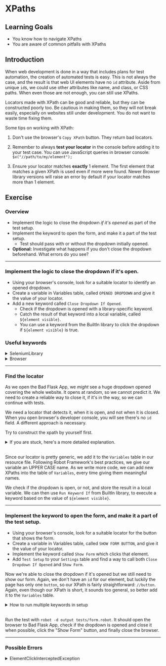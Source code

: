 # XPaths

## Learning Goals

- You know how to navigate XPaths
- You are aware of common pitfalls with XPaths

## Introduction

When web development is done in a way that includes plans for test automation,
the creation of automated tests is easy. This is not always the case, and the
result is that web UI elements have no `id` attribute. Aside from unique `id`s,
we could use other attributes like name, and class, or CSS paths. When even
those are not enough, you can still use XPaths.

Locators made with XPath can be good and reliable, but they can be constructed
poorly too. Be cautious in making them, so they will not break easily, especially
on websites still under development. You do not want to waste time fixing them.

Some tips on working with XPath:

1. Don't use the browser's `Copy XPath` button. They return bad locators.

2. Remember to always **test your locator** in the console before adding it to
your test case. You can use JavaScript queries in browser console:
`$x("//path/to/my/element");`

3. Ensure your locator matches **exactly** 1 element. The first element that
matches a given XPath is used even if more were found. Newer Browser library versions
will raise an error by default if your locator matches more than 1 element.

## Exercise

### Overview

- Implement the logic to close the dropdown _if it's opened_ as part of the test setup.
- Implement the keyword to open the form, and make it a part of the test setup.
  - Test should pass with or without the dropdown initially opened.
- **Optional:** Investigate what happens if you don't close the dropdown beforehand.
What errors do you see?


---
### Implement the logic to close the dropdown if it's open.

- Using your browser's console, look for a suitable locator to identify an opened dropdown.
- Create a variable in Variables table, called `OPENED DROPDOWN` and give it the value of your locator.
- Add a new keyword called `Close Dropdown If Opened`.
   - Check if the dropdown is opened with a library-specific keyword.
   - Catch the result of that keyword into a local variable, called `${element visible}`.
   - You can use a keyword from the BuiltIn library to click the dropdown if `${element visible}` is true.

### Useful keywords
<details>
  <summary>SeleniumLibrary</summary>

- Use BuiltIn library's `Run Keyword And Return Status` and SeleniumLibrary's `Page Should Contain Element` to check if the dropdown is opened.

</details> <!-- SeleniumLibrary -->

<details>
  <summary>Browser</summary>

- Use `Get Element State` with `visible` as the state and store it in a variable.

</details> <!-- Browser -->

---
### Find the locator


As we open the Bad Flask App, we _might_ see a huge dropdown opened
covering the whole website. It opens at random, so we cannot predict it. We need to
create a reliable way to close it, if it's in the way, so we can continue with tests.

We need a locator that detects it, when it is open, and not when it is closed. When you
open browser's developer console, you will see there's no `id` field. A different approach
is necessary.

Try to construct the xpath by yourself first.
<details>
  <summary>If you are stuck, here's a more detailed explanation.</summary>

The dropdown button is an
`a` element, which has classes we could use, for example `dropdown-toggle`. However, there's a similar, but hidden `a`
element before in the HTML, so we can't use that `a` alone. Instead, we can use its parent
`div` element to handle the click, as it is the size of the button. Also, it has a class called `open` when the dropdown is opened which disappears when it's closed. So, in other words _if_ the `div` element has a class called `open`, we can click it to close it.

So the xpath that we can use here is `//div[contains(@class, 'open')]`.

> :bulb: Bad Flask App's code is deceptive. When you click the dropdown in your browser window, there is an additional attribute
> added to the dropdown element: `aria-expanded: "true"` (or `false`). However, using this
> **doesn't** work, since the element doesn't have that attribute when the page is
> initially loaded. It loads the first time the element is clicked.
>
> In this case, we could've also used the `style="display: none;"` attribute of the first
> `a` element to determinate our dropdown element. Yet another way would be to check if the `ul` with class
> `dropdown-menu` is visible in the page, after checking that the page is fully loaded, to avoid
> creating race conditions. Often with XPaths, there is more than "one true answer".

</details> <!-- Constructing the xpath. Here's a more detailed explanation. -->
<br/>

Since our locator is pretty generic, we add it to the `Variables` table in our resource file.
Following Robot Framework's best practices, we give our
variable an UPPER CASE name. As we write more code, we can add new XPaths into the table of `Variables`, every time giving them meaningful names.

We check if the dropdown is open, or not, and store the result in a local variable. We can then use `Run Keyword If` from BuiltIn library, to execute a keyword based on the value of `${element visible}`.

---

### Implement the keyword to open the form, and make it a part of the test setup.

- Using your browser's console, look for a suitable locator for the button that shows the form.
- Create a variable in Variables table, called `SHOW FORM BUTTON`, and give it the value of your locator.
- Implement the keyword called `Show Form` which clicks that element.
- Add `Test Setup` to your `Settings` table and find a way to call both `Close Dropdown If Opened` and `Show Form`.

Now we're able to close the dropdown if it's opened but we still need to show our form.
Again, we don't have an `id` for our element, but luckily the page has only one `button`,
so our XPath is fairly straightforward: `//button`. Again, even though our XPath is short,
it sounds too general, so better add it to the `Variables` table.

<details>
  <summary>How to run multiple keywords in setup</summary>
Now we have two new keywords: one that closes the dropdown if it is opened and one
that clicks the `SHOW FORM BUTTON`. Let's add this to our `Test Setup`. We could
write a wrapper keyword that calls both our new keywords, or we can use the `Run Keywords`
keyword from the BuiltIn library directly. Using `Run Keywords` is a way to group
keywords into a single step if needed. We can link different keywords with `AND` after
each keyword and its parameters.

> It's possible that your line becomes quite long when you call multiple keywords.
> You can always split your keywords into multiple lines using `...` at the beginning
> of the next line.
>
> E.g.
>
> ```robot
> *** Settings ***
> Test Setup    Run Keywords
> ...           My First Keyword
> ...           AND
> ...           My Second Keyword
> ```

</details> <!-- Setup multiple keywords -->
<br />

Run the test with `robot -d output tests/form.robot`.
It should open the browser to Bad Flask App, check if the dropdown is opened and close it
when possible, click the "Show Form" button, and finally close the browser.

---

### Possible Errors

<details>
  <summary>ElementClickInterceptedException</summary>

If you don't close the dropdown you might get an error which says something like this:

```text
ElementClickInterceptedException: Message: element click intercepted: Element <button id="showForm" style="width: 100px; margin: -100 auto 20 auto;">...</button> is not clickable at point (120, 206). Other element would receive the click: <ul class="dropdown-menu" role="menu" aria-labelledby="dLabel">...</ul>
```

This means that you're trying to access an element that is _behind_ another element.
If you try to click the area where the element is, but another element is on top of it, that top
element will receive our click instead, just as if a human was interacting with it. This occurs even
if the top element is completely transparent.

This is common with hover tooltips or menus. Some fields are hidden
behind other elements, and typically you need to close a menu or move your
cursor somewhere else to make the hover go away. For example, some forms
show helpful tooltips, but when a tooltip covers the "Submit" button,
your test execution will fail.

</details>
